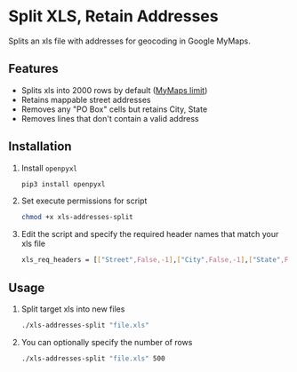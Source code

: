 # Split XLS, Retain Addresses
Splits an xls file with addresses for geocoding in Google MyMaps.

## Features

* Splits xls into 2000 rows by default ([MyMaps limit](https://support.google.com/mymaps/answer/3024836?co=GENIE.Platform%3DDesktop&hl=en))
* Retains mappable street addresses
* Removes any "PO Box" cells but retains City, State
* Removes lines that don't contain a valid address

## Installation

1. Install `openpyxl`
    ```bash
    pip3 install openpyxl
    ```

2. Set execute permissions for script
    ```bash
    chmod +x xls-addresses-split
    ```

3. Edit the script and specify the required header names that match your xls file
    ```bash
    xls_req_headers = [["Street",False,-1],["City",False,-1],["State",False,-1]]
    ```

## Usage

1. Split target xls into new files
    ```bash
    ./xls-addresses-split "file.xls"
    ```

2. You can optionally specify the number of rows
    ```bash
    ./xls-addresses-split "file.xls" 500
    ```
